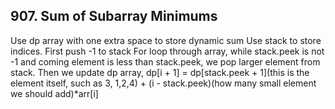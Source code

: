 ## 907. Sum of Subarray Minimums
Use dp array with one extra space to store dynamic sum
Use stack to store indices. First push -1 to stack
For loop through array, while stack.peek is not -1 and coming element is less than stack.peek, we pop larger element from stack. Then we update dp array, dp[i + 1] = dp[stack.peek + 1](this is the element itself, such as 3, 1,2,4) + (i - stack.peek)(how many small element we should add)*arr[i]
